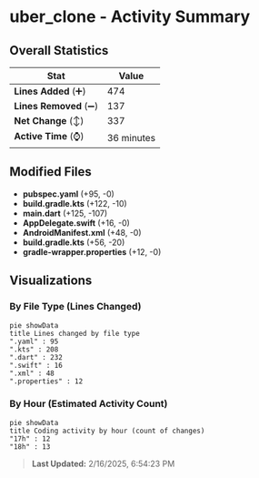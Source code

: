 # uber_clone - Activity Summary 

## Overall Statistics

| Stat                   | Value                                                             |
| ---------------------- | ----------------------------------------------------------------- |
| **Lines Added** (➕)   | 474                                          |
| **Lines Removed** (➖) | 137                                        |
| **Net Change** (↕)    | 337                |
| **Active Time** (⌚)   | 36 minutes |


## Modified Files
- **pubspec.yaml** (+95, -0)
- **build.gradle.kts** (+122, -10)
- **main.dart** (+125, -107)
- **AppDelegate.swift** (+16, -0)
- **AndroidManifest.xml** (+48, -0)
- **build.gradle.kts** (+56, -20)
- **gradle-wrapper.properties** (+12, -0)

## Visualizations

### By File Type (Lines Changed)

```mermaid
pie showData
title Lines changed by file type
".yaml" : 95
".kts" : 208
".dart" : 232
".swift" : 16
".xml" : 48
".properties" : 12
```

### By Hour (Estimated Activity Count)

```mermaid
pie showData
title Coding activity by hour (count of changes)
"17h" : 12
"18h" : 13
```


> **Last Updated:** 2/16/2025, 6:54:23 PM